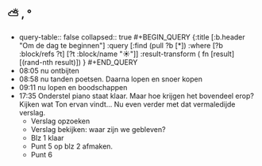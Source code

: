 ## ⛅ , °
- query-table:: false
  collapsed:: true
  #+BEGIN_QUERY 
  {:title [:b.header "Om de dag te beginnen"]
   :query [:find (pull ?b [*])
     :where 
       [?b :block/refs ?t]
       [?t :block/name "☀️"]]
   :result-transform ( fn [result] [(rand-nth result)])
  }
  #+END_QUERY
- 08:05 nu ontbijten
- 08:58 nu tanden poetsen. Daarna lopen en snoer kopen
- 09:11 nu lopen en boodschappen
- 17:35 Onderstel piano staat klaar. Maar hoe krijgen het bovendeel erop? Kijken wat Ton ervan vindt... Nu even verder met dat vermaledijde verslag.
	- Verslag opzoeken
	- Verslag bekijken: waar zijn we gebleven?
	- Blz 1 klaar
	- Punt 5 op blz 2 afmaken.
	- Punt 6